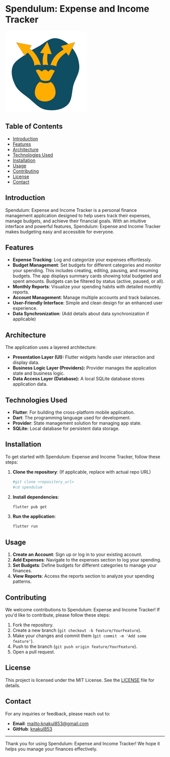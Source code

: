 # Spendulum: Expense and Income Tracker

![Spendulum: Expense and Income Tracker](assets/images/app_icon.png)

## Table of Contents

- [Introduction](#introduction)
- [Features](#features)
- [Architecture](#architecture)
- [Technologies Used](#technologies-used)
- [Installation](#installation)
- [Usage](#usage)
- [Contributing](#contributing)
- [License](#license)
- [Contact](#contact)

## Introduction

Spendulum: Expense and Income Tracker is a personal finance management application designed to help users track their expenses, manage budgets, and achieve their financial goals. With an intuitive interface and powerful features, Spendulum: Expense and Income Tracker makes budgeting easy and accessible for everyone.

## Features

- **Expense Tracking**: Log and categorize your expenses effortlessly.
- **Budget Management**: Set budgets for different categories and monitor your spending.  This includes creating, editing, pausing, and resuming budgets.  The app displays summary cards showing total budgeted and spent amounts.  Budgets can be filtered by status (active, paused, or all).
- **Monthly Reports**: Visualize your spending habits with detailed monthly reports.
- **Account Management**: Manage multiple accounts and track balances.
- **User-Friendly Interface**: Simple and clean design for an enhanced user experience.
- **Data Synchronization**: (Add details about data synchronization if applicable)

## Architecture

The application uses a layered architecture:

- **Presentation Layer (UI):** Flutter widgets handle user interaction and display data.
- **Business Logic Layer (Providers):** Provider manages the application state and business logic.
- **Data Access Layer (Database):** A local SQLite database stores application data.

## Technologies Used

- **Flutter**: For building the cross-platform mobile application.
- **Dart**: The programming language used for development.
- **Provider**: State management solution for managing app state.
- **SQLite:** Local database for persistent data storage.

## Installation

To get started with Spendulum: Expense and Income Tracker, follow these steps:

1. **Clone the repository**: (If applicable, replace with actual repo URL)

   ```bash
   #git clone <repository_url>
   #cd spendulum
   ```

2. **Install dependencies**:

   ```bash
   flutter pub get
   ```

3. **Run the application**:
   ```bash
   flutter run
   ```

## Usage

1. **Create an Account**: Sign up or log in to your existing account.
2. **Add Expenses**: Navigate to the expenses section to log your spending.
3. **Set Budgets**: Define budgets for different categories to manage your finances.
4. **View Reports**: Access the reports section to analyze your spending patterns.

## Contributing

We welcome contributions to Spendulum: Expense and Income Tracker! If you'd like to contribute, please follow these steps:

1. Fork the repository.
2. Create a new branch (`git checkout -b feature/YourFeature`).
3. Make your changes and commit them (`git commit -m 'Add some feature'`).
4. Push to the branch (`git push origin feature/YourFeature`).
5. Open a pull request.

## License

This project is licensed under the MIT License. See the [LICENSE](LICENSE) file for details.

## Contact

For any inquiries or feedback, please reach out to:

- **Email**: [mailto:knakul853@gmail.com](mailto:knakul853@gmail.com)
- **GitHub**: [knakul853](https://github.com/knakul853)

---

Thank you for using Spendulum: Expense and Income Tracker! We hope it helps you manage your finances effectively.
